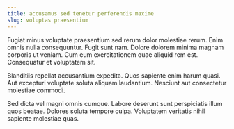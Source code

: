 ```yaml
---
title: accusamus sed tenetur perferendis maxime
slug: voluptas praesentium
---
```


Fugiat minus voluptate praesentium sed rerum dolor molestiae rerum. Enim omnis nulla consequuntur. Fugit sunt nam. Dolore dolorem minima magnam corporis ut veniam. Cum eum exercitationem quae aliquid rem est. Consequatur et voluptatem sit.

Blanditiis repellat accusantium expedita. Quos sapiente enim harum quasi. Aut excepturi voluptate soluta aliquam laudantium. Nesciunt aut consectetur molestiae commodi.

Sed dicta vel magni omnis cumque. Labore deserunt sunt perspiciatis illum quos beatae. Dolores soluta tempore culpa. Voluptatem veritatis nihil sapiente molestiae quas.
